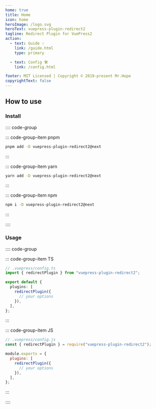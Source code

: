 ```yaml
---
home: true
title: Home
icon: home
heroImage: /logo.svg
heroText: vuepress-plugin-redirect2
tagline: Redirect Plugin for VuePress2
action:
  - text: Guide 💡
    link: /guide.html
    type: primary

  - text: Config 🛠
    link: /config.html

footer: MIT Licensed | Copyright © 2019-present Mr.Hope
copyrightText: false
---
```


## How to use

### Install

:::: code-group

::: code-group-item pnpm

```bash
pnpm add -D vuepress-plugin-redirect2@next
```

:::

::: code-group-item yarn

```bash
yarn add -D vuepress-plugin-redirect2@next
```

:::

::: code-group-item npm

```bash
npm i -D vuepress-plugin-redirect2@next
```

:::

::::

### Usage

:::: code-group

::: code-group-item TS

```ts
// .vuepress/config.ts
import { redirectPlugin } from "vuepress-plugin-redirect2";

export default {
  plugins: [
    redirectPlugin({
      // your options
    }),
  ],
};
```

:::

::: code-group-item JS

```js
// .vuepress/config.js
const { redirectPlugin } = require("vuepress-plugin-redirect2");

module.exports = {
  plugins: [
    redirectPlugin({
      // your options
    }),
  ],
};
```

:::

::::
